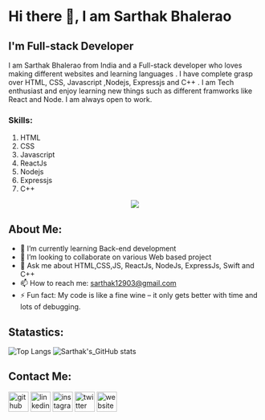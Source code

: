 # Hi there 👋, I am Sarthak Bhalerao
## I'm Full-stack Developer 
I am Sarthak Bhalerao from India and a Full-stack developer who loves making different websites and learning languages . I have complete grasp over HTML, CSS, Javascript ,Nodejs, Expressjs and  C++ . I am Tech enthusiast and enjoy learning new things such as different framworks like React and Node. I am always open to work.

### Skills:  
 1. HTML 
 2. CSS
 3. Javascript
 4. ReactJs
 5. Nodejs
 6. Expressjs
 7.  C++

<p align="center">
  <a href="#">
    <img src="https://skillicons.dev/icons?i=html,css,js,nodejs,react,expressjs,cpp" />
  </a>
</p>

## About Me:
- 🌱 I’m currently learning Back-end development 
- 👯 I’m looking to collaborate on various Web based project 
- 💬 Ask me about HTML,CSS,JS, ReactJs, NodeJs, ExpressJs, Swift and C++ 
- 📫 How to reach me: sarthak12903@gmail.com 
- ⚡ Fun fact: My code is like a fine wine – it only gets better with time and lots of debugging.





## Statastics:

![Top Langs](https://github-readme-stats.vercel.app/api/top-langs/?username=Sarthak12903&layout=donut&theme=dark)
![Sarthak's_GitHub stats](https://github-readme-stats.vercel.app/api?username=Sarthak12903&show_icons=true&theme=radical)



## Contact Me:

[<img src='https://cdn.jsdelivr.net/npm/simple-icons@3.0.1/icons/github.svg' alt='github' height='40'>](https://github.com/https://github.com/Sarthak12903)  [<img src='https://cdn.jsdelivr.net/npm/simple-icons@3.0.1/icons/linkedin.svg' alt='linkedin' height='40'>](https://www.linkedin.com/in/https://www.linkedin.com/in/sarthak-bhalerao123///)  [<img src='https://cdn.jsdelivr.net/npm/simple-icons@3.0.1/icons/instagram.svg' alt='instagram' height='40'>](https://www.instagram.com/https://www.instagram.com/sarthak_b03///)  [<img src='https://cdn.jsdelivr.net/npm/simple-icons@3.0.1/icons/twitter.svg' alt='twitter' height='40'>](https://twitter.com/https://twitter.com/SarthakB1209)  [<img src='https://cdn.jsdelivr.net/npm/simple-icons@3.0.1/icons/icloud.svg' alt='website' height='40'>](https://sarthak12903.github.io/My-Portfolio-HTML-CSS-/)  



